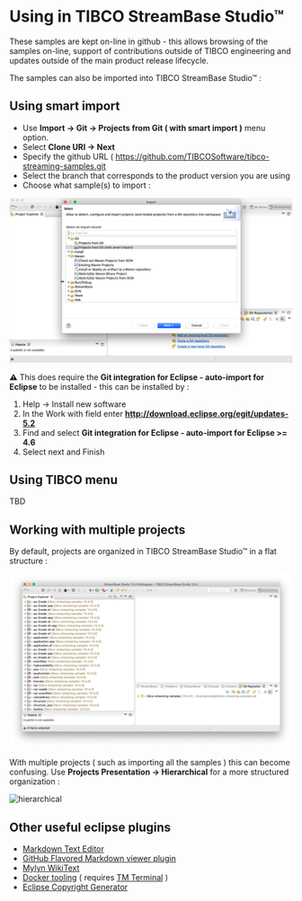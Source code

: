 # Using in TIBCO StreamBase Studio&trade;

These samples are kept on-line in github - this allows browsing of the samples on-line,
support of contributions outside of TIBCO engineering and updates outside of the main
product release lifecycle.

The samples can also be imported into TIBCO StreamBase Studio&trade; :

## Using smart import

* Use **Import -> Git -> Projects from Git ( with smart import )** menu option.  
* Select **Clone URI -> Next**
* Specify the github URL ( https://github.com/TIBCOSoftware/tibco-streaming-samples.git 
* Select the branch that corresponds to the product version you are using
* Choose what sample(s) to import :

![smartimport](studioimport.gif)

:warning: This does require the **Git integration for Eclipse - auto-import for Eclipse** to be installed - this can
be installed by :

1.  Help -> Install new software
2.  In the Work with field enter **http://download.eclipse.org/egit/updates-5.2**
3.  Find and select **Git integration for Eclipse - auto-import for Eclipse >= 4.6**
4.  Select next and Finish

## Using TIBCO menu

TBD

## Working with multiple projects

By default, projects are organized in TIBCO StreamBase Studio&trade; in a flat structure :

![flat](flat.png)

With multiple projects ( such as importing all the samples ) this can become confusing.  Use
**Projects Presentation -> Hierarchical** for a more structured organization :

![hierarchical](hierarchical.gif)

## Other useful eclipse plugins

* [Markdown Text Editor](https://marketplace.eclipse.org/content/markdown-text-editor)
* [GitHub Flavored Markdown viewer plugin](https://marketplace.eclipse.org/content/github-flavored-markdown-viewer-plugin)
* [Mylyn WikiText](https://marketplace.eclipse.org/content/mylyn-wikitext)
* [Docker tooling](https://marketplace.eclipse.org/content/eclipse-docker-tooling) ( requires [TM Terminal](https://marketplace.eclipse.org/content/tm-terminal) )
* [Eclipse Copyright Generator](https://jmini.github.io/Eclipse-Copyright-Generator/)
